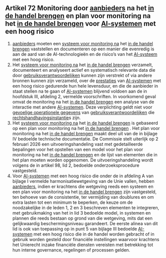 ## Artikel 72 Monitoring door [aanbieders](a3.md#^aanbieder) na het [in de handel brengen](a3.md#^handel) en plan voor monitoring na het [in de handel brengen](a3.md#^handel) voor [AI-systemen](a3.md#^ai-systeem) met een hoog risico

1. [aanbieders](a3.md#^aanbieder) moeten een [systeem voor monitoring na](a3.md#^sysmon) het [in de handel brengen](a3.md#^handel) vaststellen en documenteren op een manier die evenredig is aan de aard van de AI-technologieën en de risico’s van het [AI-systeem](a3.md#^ai-systeem) met een hoog risico.
2. Het [systeem voor monitoring na](a3.md#^sysmon) het [in de handel brengen](a3.md#^handel) verzamelt, documenteert en analyseert actief en systematisch relevante data die door [gebruiksverantwoordelijken](a3.md#^gebruiksverantwoordelijke) kunnen zijn verstrekt of via andere bronnen kunnen zijn verzameld, over de [prestaties](a3.md#^prestaties) van [AI-systemen](a3.md#^ai-systeem) met een hoog risico gedurende hun hele levensduur, en die de aanbieder in staat stellen na te gaan of [AI-systemen](a3.md#^ai-systeem) blijvend voldoen aan de in hoofdstuk III, afdeling 2, vermelde voorschriften. In voorkomend geval omvat de monitoring na het [in de handel brengen](a3.md#^handel) een analyse van de interactie met andere [AI-systemen](a3.md#^ai-systeem). Deze verplichting geldt niet voor [gevoelige operationele gegevens](a3.md#^gog) van [gebruiksverantwoordelijken](a3.md#^gebruiksverantwoordelijke) die [rechtshandhavingsinstantie](a3.md#^rhi)s zijn.
3. Het [systeem voor monitoring na](a3.md#^sysmon) het [in de handel brengen](a3.md#^handel) is gebaseerd op een plan voor monitoring na het [in de handel brengen](a3.md#^handel) . Het plan voor monitoring na het [in de handel brengen](a3.md#^handel) maakt deel uit van de in bijlage IV bedoelde technische documentatie. De Commissie stelt uiterlijk op 2 februari 2026 een uitvoeringshandeling vast met gedetailleerde bepalingen voor het opstellen van een model voor het plan voor monitoring na het [in de handel brengen](a3.md#^handel) en de lijst van elementen die in het plan moeten worden opgenomen. De uitvoeringshandeling wordt volgens de in artikel 98, lid 2, bedoelde onderzoeksprocedure vastgesteld.
4. Voor [AI-systemen](a3.md#^ai-systeem) met een hoog risico die onder de in afdeling A van bijlage I vermelde harmonisatiewetgeving van de Unie vallen, hebben [aanbieders](a3.md#^aanbieder), indien er krachtens die wetgeving reeds een systeem en een plan voor monitoring na het [in de handel brengen](a3.md#^handel) zijn vastgesteld, ten behoeve van de consistentie, ter vermijding van doublures en om extra lasten tot een minimum te beperken, de keuze om de noodzakelijke in de leden 1, 2 en 3 beschreven elementen te integreren, met gebruikmaking van het in lid 3 bedoelde model, in systemen en plannen die reeds bestaan op grond van die wetgeving, mits dat een gelijkwaardig beschermingsniveau garandeert.
   De eerste alinea van dit lid is ook van toepassing op in punt 5 van bijlage III bedoelde [AI-systemen](a3.md#^ai-systeem) met een hoog risico die in de handel worden gebracht of in gebruik worden gesteld door financiële instellingen waarvoor krachtens het Unierecht inzake financiële diensten vereisten met betrekking tot hun interne governance, regelingen of processen gelden.